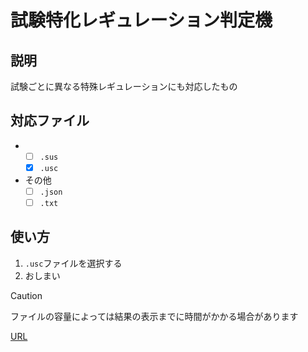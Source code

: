 # 試験特化レギュレーション判定機

## 説明
試験ごとに異なる特殊レギュレーションにも対応したもの

## 対応ファイル
- 
  - [ ] `.sus` 
  - [x] `.usc`
- その他
  - [ ] `.json`
  - [ ] `.txt`

## 使い方
1. `.usc`ファイルを選択する
2. おしまい

> [!CAUTION]
> ファイルの容量によっては結果の表示までに時間がかかる場合があります


[URL](https://ens-17.github.io/analyze/)
